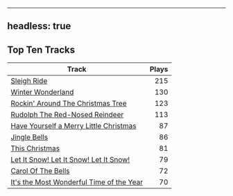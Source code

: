 
---
headless: true
---

## Top Ten Tracks

| Track | Plays |
| --- |  ---: |
|[Sleigh Ride](/songs/sleigh-ride)| 215|
|[Winter Wonderland](/songs/winter-wonderland)| 130|
|[Rockin' Around The Christmas Tree](/songs/rockin-around-the-christmas-tree)| 123|
|[Rudolph The Red-Nosed Reindeer](/songs/rudolph-the-red-nosed-reindeer)| 113|
|[Have Yourself a Merry Little Christmas](/songs/have-yourself-a-merry-little-christmas)| 87|
|[Jingle Bells](/songs/jingle-bells)| 86|
|[This Christmas](/songs/this-christmas)| 81|
|[Let It Snow! Let It Snow! Let It Snow!](/songs/let-it-snow-let-it-snow-let-it-snow)| 79|
|[Carol Of The Bells](/songs/carol-of-the-bells)| 72|
|[It's the Most Wonderful Time of the Year](/songs/its-the-most-wonderful-time-of-the-year)| 70|
